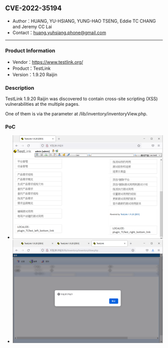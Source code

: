 ## CVE-2022-35194

- Author：HUANG, YU-HSIANG, YUNG-HAO TSENG, Eddie TC CHANG and Jeremy CC Lai
- Contact：huang.yuhsiang.phone@gmail.com

---

### Product Information

- Vendor：https://www.testlink.org/
- Product：TestLink
- Version：1.9.20 Raijin

### Description

TestLink 1.9.20 Raijin was discovered to contain cross-site scripting (XSS) vulnerabilities at the multiple pages.

One of them is via the parameter at /lib/inventory/inventoryView.php.

### PoC

- ![](./images/version.png)
- ![](./images/1.png)